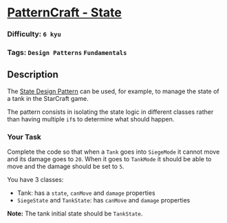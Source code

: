 # [PatternCraft - State](https://www.codewars.com/kata/5682e72eb7354b2f39000021)

### Difficulty: `6 kyu`
 
### Tags: `Design Patterns` `Fundamentals`

## Description

The [State Design Pattern](https://www.youtube.com/watch?v=yZt7mUVDijU) can be used, for example, to manage the state of a tank in the StarCraft game.

The pattern consists in isolating the state logic in different classes rather than having multiple `if`s to determine what should happen.

### Your Task
Complete the code so that when a `Tank` goes into `SiegeMode` it cannot move and its damage goes to `20`. When it goes to `TankMode` it should be able to move and the damage should be set to `5`.

You have 3 classes:

- Tank: has a `state`, `canMove` and `damage` properties
- `SiegeState` and `TankState`: has `canMove` and `damage` properties

**Note:** The tank initial state should be `TankState`.